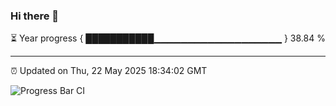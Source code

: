### Hi there 👋

⏳ Year progress { ███████████▁▁▁▁▁▁▁▁▁▁▁▁▁▁▁▁▁▁▁ } 38.84 %

---

⏰ Updated on Thu, 22 May 2025 18:34:02 GMT

![Progress Bar CI](https://github.com/ZhaoGui/ZhaoGui/workflows/Progress%20Bar%20CI/badge.svg)
